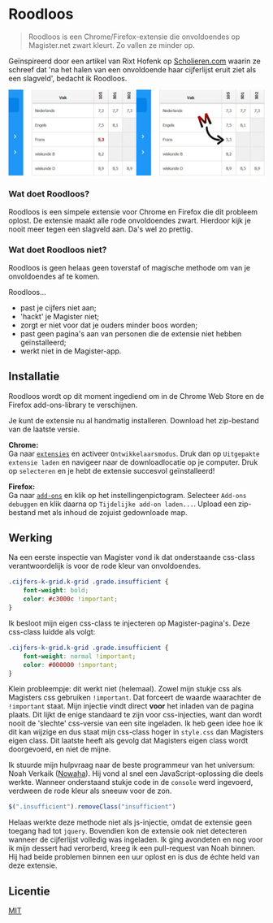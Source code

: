 # Roodloos
>Roodloos is een Chrome/Firefox-extensie die onvoldoendes op Magister.net zwart kleurt. Zo vallen ze minder op.

Geïnspireerd door een artikel van Rixt Hofenk op [Scholieren.com](https://www.scholieren.com/blog/onvoldoende-liever-niet-in-het-rood) waarin ze schreef dat 'na het halen van een onvoldoende haar cijferlijst eruit ziet als een slagveld', bedacht ik Roodloos. 

![Roodloos werkt supersimpel](vergelijking.jpg)

### Wat doet Roodloos?
Roodloos is een simpele extensie voor Chrome en Firefox die dit probleem oplost. De extensie maakt alle rode onvoldoendes zwart. Hierdoor kijk je nooit meer tegen een slagveld aan. Da's wel zo prettig.

### Wat doet Roodloos niet?
Roodloos is geen helaas geen toverstaf of magische methode om van je onvoldoendes af te komen.

Roodloos...
- past je cijfers niet aan;
- 'hackt' je Magister niet;
- zorgt er niet voor dat je ouders minder boos worden;
- past geen pagina's aan van personen die de extensie niet hebben geïnstalleerd;
- werkt niet in de Magister-app.

## Installatie

Roodloos wordt op dit moment ingediend om in de Chrome Web Store en de Firefox add-ons-library te verschijnen.

Je kunt de extensie nu al handmatig installeren. Download het zip-bestand van de laatste versie.

**Chrome:** <br>
Ga naar [`extensies`](chrome://extensions/) en activeer `Ontwikkelaarsmodus`. Druk dan op `Uitgepakte extensie laden` en navigeer naar de downloadlocatie op je computer. Druk op `selecteren` en je hebt de extensie succesvol geïnstalleerd!

**Firefox:** <br>
Ga naar [`add-ons`](about:addons) en klik op het instellingenpictogram. Selecteer `Add-ons debuggen` en klik daarna op `Tijdelijke add-on laden...`. Upload een zip-bestand met als inhoud de zojuist gedownloade map.

## Werking
Na een eerste inspectie van Magister vond ik dat onderstaande css-class verantwoordelijk is voor de rode kleur van onvoldoendes.

```css
.cijfers-k-grid.k-grid .grade.insufficient {
    font-weight: bold;
    color: #c3000c !important;
}
```

Ik besloot mijn eigen css-class te injecteren op Magister-pagina's. Deze css-class luidde als volgt:

```css
.cijfers-k-grid.k-grid .grade.insufficient {
    font-weight: normal !important;
    color: #000000 !important;
}
```

Klein probleempje: dit werkt niet (helemaal). Zowel mijn stukje css als Magisters css gebruiken `!important`. Dat forceert de waarde waarachter de `!important` staat. Mijn injectie vindt direct **voor** het inladen van de pagina plaats. Dit lijkt de enige standaard te zijn voor css-injecties, want dan wordt nooit de 'slechte' css-versie van een site ingeladen. Ik heb geen idee hoe ik dit kan wijzige en dus staat mijn css-class hoger in `style.css` dan Magisters eigen class. Dit laatste heeft als gevolg dat Magisters eigen class wordt doorgevoerd, en niet de mijne.

Ik stuurde mijn hulpvraag naar de beste programmeur van het universum: Noah Verkaik ([Nowaha](https://github.com/Nowaha)). Hij vond al snel een JavaScript-oplossing die deels werkte. Wanneer onderstaand stukje code in de `console` werd ingevoerd, verdween de rode kleur als sneeuw voor de zon.

```JavaScript
$(".insufficient").removeClass("insufficient")
```

Helaas werkte deze methode niet als js-injectie, omdat de extensie geen toegang had tot `jquery`. Bovendien kon de extensie ook niet detecteren wanneer de cijferlijst volledig was ingeladen. Ik ging avondeten en nog voor ik mijn dessert had verorberd, kreeg ik een pull-request van Noah binnen. Hij had beide problemen binnen een uur oplost en is dus de échte held van deze extensie.

## Licentie
[MIT](LICENSE)

